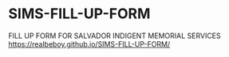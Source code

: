 # SIMS-FILL-UP-FORM
FILL UP FORM FOR SALVADOR INDIGENT MEMORIAL SERVICES
https://realbeboy.github.io/SIMS-FILL-UP-FORM/
